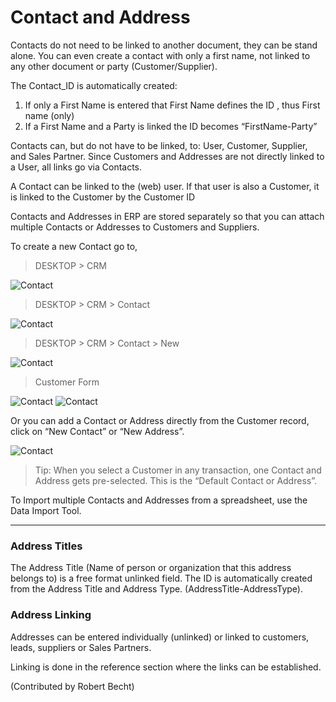 <!-- add-breadcrumbs -->
# Contact and Address

Contacts do not need to be linked to another document, they can be stand alone.  You can even create a contact with only a first name, not linked to any other document or party (Customer/Supplier).

The Contact_ID is automatically created:

1. If only a First Name is entered that First Name defines the ID , thus First name (only)
2. If a First Name and a Party is linked the ID becomes “FirstName-Party”
 
Contacts can, but do not have to be linked, to:  User, Customer, Supplier, and Sales Partner. Since Customers and Addresses are not directly linked to a User, all links go via Contacts.

A Contact can be linked to the (web) user. If that user is also a Customer, it is linked to the Customer by the Customer ID

Contacts and Addresses in ERP are stored separately so that you can
attach multiple Contacts or Addresses to Customers and Suppliers.

To create a new Contact go to,

> DESKTOP > CRM

<img class="screenshot" alt="Contact" src="/docs/assets/img/tablix/desktop/CRM.png">

> DESKTOP > CRM > Contact

<img class="screenshot" alt="Contact" src="/docs/assets/img/tablix/contact/Contact_Main_Page.png">

> DESKTOP > CRM > Contact > New

<img class="screenshot" alt="Contact" src="/docs/assets/img/tablix/contact/Contact_list.png">

> Customer Form

<img class="screenshot" alt="Contact" src="/docs/assets/img/tablix/contact/Contact1.png">
<img class="screenshot" alt="Contact" src="/docs/assets/img/tablix/contact/Contact2.png">

Or you can add a Contact or Address directly from the Customer record, click on “New
Contact” or “New Address”.

<img class="screenshot" alt="Contact" src="/docs/assets/img/crm/contact-from-cust.png">

> Tip: When you select a Customer in any transaction, one Contact and Address
gets pre-selected. This is the “Default Contact or Address”.

To Import multiple Contacts and Addresses from a spreadsheet, use the Data
Import Tool.

---

### Address Titles

The Address Title (Name of person or organization that this address belongs to) is a free format unlinked field. The ID is automatically created from the Address Title and Address Type. (AddressTitle-AddressType).

### Address Linking

Addresses can be entered individually (unlinked)  or linked to customers, leads, suppliers or Sales Partners. 

Linking is done in the reference section where the links can be established.

(Contributed by Robert Becht)
